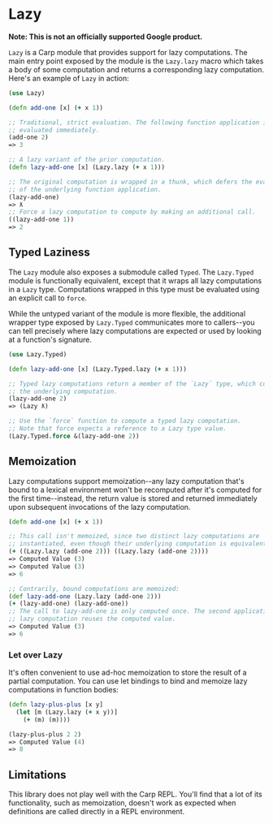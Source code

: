 # Lazy

**Note: This is not an officially supported Google product.**

`Lazy` is a Carp module that provides support for lazy computations. The main
entry point exposed by the module is the `Lazy.lazy` macro which takes a body of
some computation and returns a corresponding lazy computation. Here's an example
of `Lazy` in action:

```clojure
(use Lazy)

(defn add-one [x] (+ x 1))

;; Traditional, strict evaluation. The following function application is
;; evaluated immediately.
(add-one 2)
=> 3

;; A lazy variant of the prior computation.
(defn lazy-add-one [x] (Lazy.lazy (+ x 1)))

;; The original computation is wrapped in a thunk, which defers the evaluation
;; of the underlying function application.
(lazy-add-one)
=> ƛ
;; Force a lazy computation to compute by making an additional call.
((lazy-add-one 1))
=> 2
```

## Typed Laziness

The `Lazy` module also exposes a submodule called `Typed`. The `Lazy.Typed`
module is functionally equivalent, except that it wraps all lazy computations in
a `Lazy` type. Computations wrapped in this type must be evaluated using an
explicit call to `force`.

While the untyped variant of the module is more flexible, the additional wrapper
type exposed by `Lazy.Typed` communicates more to callers--you can tell
precisely where lazy computations are expected or used by looking at a
function's signature.

```clojure
(use Lazy.Typed)

(defn lazy-add-one [x] (Lazy.Typed.lazy (+ x 1)))

;; Typed lazy computations return a member of the `Lazy` type, which contains
;; the underlying computation.
(lazy-add-one 2)
=> (Lazy ƛ)

;; Use the `force` function to compute a typed lazy computation.
;; Note that force expects a reference to a Lazy type value.
(Lazy.Typed.force &(lazy-add-one 2))
```

## Memoization

Lazy computations support memoization--any lazy computation that's bound to a
lexical environment won't be recomputed after it's computed for the first
time--instead, the return value is stored and returned immediately upon
subsequent invocations of the lazy computation.

```clojure
(defn add-one [x] (+ x 1))

;; This call isn't memoized, since two distinct lazy computations are
;; instantiated, even though their underlying computation is equivalent.
(+ ((Lazy.lazy (add-one 2))) ((Lazy.lazy (add-one 2))))
=> Computed Value (3)
=> Computed Value (3)
=> 6

;; Contrarily, bound computations are memoized:
(def lazy-add-one (Lazy.lazy (add-one 2)))
(+ (lazy-add-one) (lazy-add-one))
;; The call to lazy-add-one is only computed once. The second application of the
;; lazy computation reuses the computed value.
=> Computed Value (3)
=> 6
```

### Let over Lazy

It's often convenient to use ad-hoc memoization to store the result of a partial
computation. You can use let bindings to bind and memoize lazy computations in
function bodies:

```clojure
(defn lazy-plus-plus [x y]
  (let [m (Lazy.lazy (+ x y))]
    (+ (m) (m))))

(lazy-plus-plus 2 2)
=> Computed Value (4)
=> 8
```

## Limitations

This library does not play well with the Carp REPL. You'll find that a lot of
its functionality, such as memoization, doesn't work as expected when
definitions are called directly in a REPL environment.
